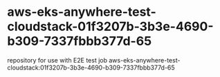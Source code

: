 # aws-eks-anywhere-test-cloudstack-01f3207b-3b3e-4690-b309-7337fbbb377d-65
repository for use with E2E test job aws-eks-anywhere-test-cloudstack:01f3207b-3b3e-4690-b309-7337fbbb377d-65
